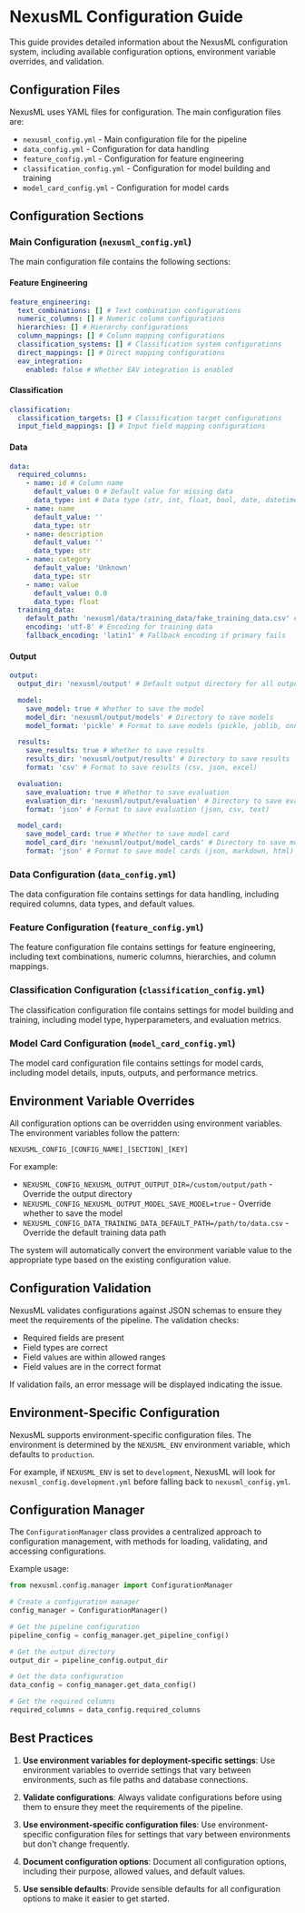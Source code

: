 # NexusML Configuration Guide

This guide provides detailed information about the NexusML configuration system,
including available configuration options, environment variable overrides, and
validation.

## Configuration Files

NexusML uses YAML files for configuration. The main configuration files are:

- `nexusml_config.yml` - Main configuration file for the pipeline
- `data_config.yml` - Configuration for data handling
- `feature_config.yml` - Configuration for feature engineering
- `classification_config.yml` - Configuration for model building and training
- `model_card_config.yml` - Configuration for model cards

## Configuration Sections

### Main Configuration (`nexusml_config.yml`)

The main configuration file contains the following sections:

#### Feature Engineering

```yaml
feature_engineering:
  text_combinations: [] # Text combination configurations
  numeric_columns: [] # Numeric column configurations
  hierarchies: [] # Hierarchy configurations
  column_mappings: [] # Column mapping configurations
  classification_systems: [] # Classification system configurations
  direct_mappings: [] # Direct mapping configurations
  eav_integration:
    enabled: false # Whether EAV integration is enabled
```

#### Classification

```yaml
classification:
  classification_targets: [] # Classification target configurations
  input_field_mappings: [] # Input field mapping configurations
```

#### Data

```yaml
data:
  required_columns:
    - name: id # Column name
      default_value: 0 # Default value for missing data
      data_type: int # Data type (str, int, float, bool, date, datetime)
    - name: name
      default_value: ''
      data_type: str
    - name: description
      default_value: ''
      data_type: str
    - name: category
      default_value: 'Unknown'
      data_type: str
    - name: value
      default_value: 0.0
      data_type: float
  training_data:
    default_path: 'nexusml/data/training_data/fake_training_data.csv' # Path to training data
    encoding: 'utf-8' # Encoding for training data
    fallback_encoding: 'latin1' # Fallback encoding if primary fails
```

#### Output

```yaml
output:
  output_dir: 'nexusml/output' # Default output directory for all outputs

  model:
    save_model: true # Whether to save the model
    model_dir: 'nexusml/output/models' # Directory to save models
    model_format: 'pickle' # Format to save models (pickle, joblib, onnx)

  results:
    save_results: true # Whether to save results
    results_dir: 'nexusml/output/results' # Directory to save results
    format: 'csv' # Format to save results (csv, json, excel)

  evaluation:
    save_evaluation: true # Whether to save evaluation
    evaluation_dir: 'nexusml/output/evaluation' # Directory to save evaluation
    format: 'json' # Format to save evaluation (json, csv, text)

  model_card:
    save_model_card: true # Whether to save model card
    model_card_dir: 'nexusml/output/model_cards' # Directory to save model cards
    format: 'json' # Format to save model cards (json, markdown, html)
```

### Data Configuration (`data_config.yml`)

The data configuration file contains settings for data handling, including
required columns, data types, and default values.

### Feature Configuration (`feature_config.yml`)

The feature configuration file contains settings for feature engineering,
including text combinations, numeric columns, hierarchies, and column mappings.

### Classification Configuration (`classification_config.yml`)

The classification configuration file contains settings for model building and
training, including model type, hyperparameters, and evaluation metrics.

### Model Card Configuration (`model_card_config.yml`)

The model card configuration file contains settings for model cards, including
model details, inputs, outputs, and performance metrics.

## Environment Variable Overrides

All configuration options can be overridden using environment variables. The
environment variables follow the pattern:

```
NEXUSML_CONFIG_[CONFIG_NAME]_[SECTION]_[KEY]
```

For example:

- `NEXUSML_CONFIG_NEXUSML_OUTPUT_OUTPUT_DIR=/custom/output/path` - Override the
  output directory
- `NEXUSML_CONFIG_NEXUSML_OUTPUT_MODEL_SAVE_MODEL=true` - Override whether to
  save the model
- `NEXUSML_CONFIG_DATA_TRAINING_DATA_DEFAULT_PATH=/path/to/data.csv` - Override
  the default training data path

The system will automatically convert the environment variable value to the
appropriate type based on the existing configuration value.

## Configuration Validation

NexusML validates configurations against JSON schemas to ensure they meet the
requirements of the pipeline. The validation checks:

- Required fields are present
- Field types are correct
- Field values are within allowed ranges
- Field values are in the correct format

If validation fails, an error message will be displayed indicating the issue.

## Environment-Specific Configuration

NexusML supports environment-specific configuration files. The environment is
determined by the `NEXUSML_ENV` environment variable, which defaults to
`production`.

For example, if `NEXUSML_ENV` is set to `development`, NexusML will look for
`nexusml_config.development.yml` before falling back to `nexusml_config.yml`.

## Configuration Manager

The `ConfigurationManager` class provides a centralized approach to
configuration management, with methods for loading, validating, and accessing
configurations.

Example usage:

```python
from nexusml.config.manager import ConfigurationManager

# Create a configuration manager
config_manager = ConfigurationManager()

# Get the pipeline configuration
pipeline_config = config_manager.get_pipeline_config()

# Get the output directory
output_dir = pipeline_config.output_dir

# Get the data configuration
data_config = config_manager.get_data_config()

# Get the required columns
required_columns = data_config.required_columns
```

## Best Practices

1. **Use environment variables for deployment-specific settings**: Use
   environment variables to override settings that vary between environments,
   such as file paths and database connections.

2. **Validate configurations**: Always validate configurations before using them
   to ensure they meet the requirements of the pipeline.

3. **Use environment-specific configuration files**: Use environment-specific
   configuration files for settings that vary between environments but don't
   change frequently.

4. **Document configuration options**: Document all configuration options,
   including their purpose, allowed values, and default values.

5. **Use sensible defaults**: Provide sensible defaults for all configuration
   options to make it easier to get started.
